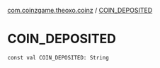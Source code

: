 [com.coinzgame.theoxo.coinz](index.md) / [COIN_DEPOSITED](.)

# COIN_DEPOSITED

`const val COIN_DEPOSITED: String`
